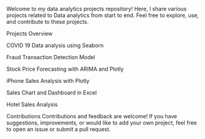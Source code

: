 Welcome to my data analytics projects repository! Here, I share various projects related to Data analytics from start to end. Feel free to explore, use, and contribute to these projects.

Projects Overview

COVID 19 Data analysis using Seaborn

Fraud Transaction Detection Model

Stock Price Forecasting with ARIMA and Plotly

iPhone Sales Analysis with Plotly

Sales Chart and Dashboard in Excel

Hotel Sales Analysis

Contributions
Contributions and feedback are welcome! If you have suggestions, improvements, or would like to add your own project, feel free to open an issue or submit a pull request.
